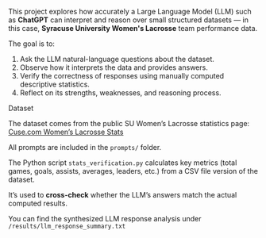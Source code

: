
This project explores how accurately a Large Language Model (LLM) such as **ChatGPT** can interpret and reason over small structured datasets — in this case, **Syracuse University Women's Lacrosse** team performance data.

The goal is to:

1. Ask the LLM natural-language questions about the dataset.
2. Observe how it interprets the data and provides answers.
3. Verify the correctness of responses using manually computed descriptive statistics.
4. Reflect on its strengths, weaknesses, and reasoning process.

Dataset

The dataset comes from the public SU Women’s Lacrosse statistics page:  
[Cuse.com Women’s Lacrosse Stats](https://cuse.com/sports/2013/1/16/WLAX_0116134638)

All prompts are included in the `prompts/` folder.

The Python script `stats_verification.py` calculates key metrics (total games, goals, assists, averages, leaders, etc.) from a CSV file version of the dataset.

It’s used to **cross-check** whether the LLM’s answers match the actual computed results.

You can find the synthesized LLM response analysis under `/results/llm_response_summary.txt`
